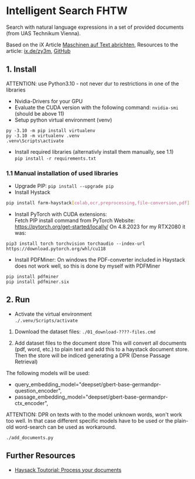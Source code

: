 # Intelligent Search FHTW

Search with natural language expressions in a set of provided documents (from UAS Technikum Vienna).

Based on the iX Article [Maschinen auf Text abrichten](https://www.heise.de/select/ix/2023/13/2307514452409693169), Resources to the article: [ix.de/zy3m](ix.de/zy3m), [GitHub](https://github.com/ix-magazin/Maschinen_auf_Text_abrichten/)


## 1. Install

ATTENTION: use Python3.10 - not never dur to restrictions in one of the libraries

* Nvidia-Drivers for your GPU
* Evaluate the CUDA version with the following command: ```nvidia-smi``` (should be above 11)
* Setup python virtual environment (venv)
```shell
py -3.10 -m pip install virtualenv
py -3.10 -m virtualenv .venv
.venv\Scripts\activate
```

* Install required libraries (alternativly install them manually, see 1.1)  
  ```pip install -r requirements.txt```

### 1.1 Manual installation of used libraries

* Upgrade PIP: ```pip install --upgrade pip```
* Install Hystack  
```bash
pip install farm-haystack[colab,ocr,preprocessing,file-conversion,pdf]
```

* Install PyTorch with CUDA extensions:  
Fetch PIP install command from PyTorch Website: https://pytorch.org/get-started/locally/
On 4.8.2023 for my RTX2080 it was:
```
pip3 install torch torchvision torchaudio --index-url https://download.pytorch.org/whl/cu118
```

* Install PDFMiner:
On windows the PDF-converter included in Haystack does not work well, so this is done by myself with PDFMiner
```
pip install pdfminer
pip install pdfminer.six
```

## 2. Run

* Activate the virtual environment  
```./.venv/Scripts/activate```

1. Download the dataset files: ```./01_download-????-files.cmd```

2. Add dataset files to the document store
  This will convert all documents (pdf, word, etc.) to plain text and add this to a haystack document store.
  Then the store will be indiced generating a DPR (Dense Passage Retrieval)

  The following models will be used:
  * query_embedding_model="deepset/gbert-base-germandpr-question_encoder",
  * passage_embedding_model="deepset/gbert-base-germandpr-ctx_encoder",
  
  ATTENTION: DPR on texts with to the model unknown words, won't work too well. In that case different specific models have to be used or the plain-old word-search can be used as workaround.

  ```
  ./add_documents.py
  ```

## Further Resources

* [Haysack Toutorial: Process your documents](https://haystack.deepset.ai/tutorials/08_preprocessing)